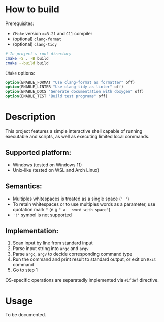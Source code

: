 # How to build

Prerequisites:
* `CMake` version `>=3.21` and `C11` compiler
* (optional) `clang-format`
* (optional) `clang-tidy`

```sh
# In project's root directory
cmake -S . -B build 
cmake --build build
```

`CMake` options:
```cmake
option(ENABLE_FORMAT "Use clang-format as formatter" off)
option(ENABLE_LINTER "Use clang-tidy as linter" off)
option(ENABLE_DOCS "Generate documentation with doxygen" off)
option(ENABLE_TEST "Build test programs" off)
```

# Description

This project features a simple interactive shell capable of running executable and scripts, as well as executing limited local commands.

## Supported platform: 

* Windows (tested on Windows 11)
* Unix-like (tested on WSL and Arch Linux) 

## Semantics:

* Multiples whitespaces is treated as a single space (`' '`)
* To retain whitespaces or to use multiples words as a parameter, use quotation mark `"` (e.g `" a   word with space"`)
* `'!'` symbol is not supported

## Implementation:

1. Scan input by line from standard input
1. Parse input string into `argc` and `argv`
1. Parse `argc`, `argv` to decide corresponding command type
1. Run the command and print result to standard output, or exit on `Exit` command
1. Go to step 1

OS-specific operations are separatedly implemented via `#ifdef` directive.

# Usage

To be documented.
